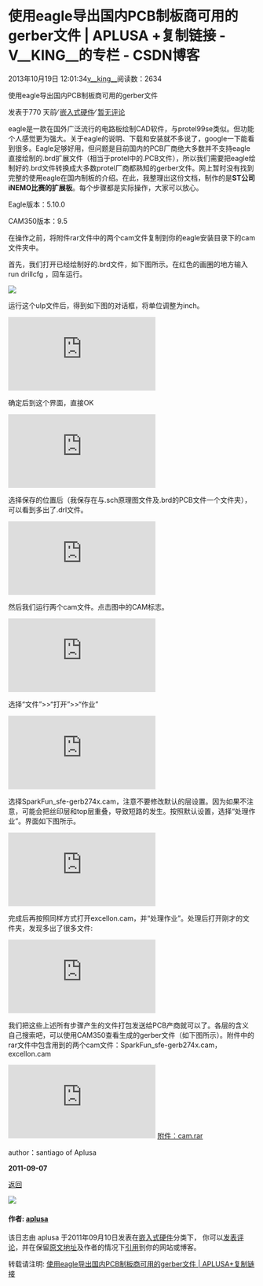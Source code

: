 # 使用eagle导出国内PCB制板商可用的gerber文件 | APLUSA +复制链接 - V__KING__的专栏 - CSDN博客





2013年10月19日 12:01:34[v__king__](https://me.csdn.net/V__KING__)阅读数：2634











使用eagle导出国内PCB制板商可用的gerber文件

发表于770 天前⁄ [嵌入式硬件](http://aplusa.sinaapp.com/archives/category/%E5%B5%8C%E5%85%A5%E5%BC%8F%E7%A1%AC%E4%BB%B6)⁄ [暂无评论](http://aplusa.sinaapp.com/archives/61#respond)





eagle是一款在国外广泛流行的电路板绘制CAD软件，与protel99se类似。但功能个人感觉更为强大。关于eagle的说明、下载和安装就不多说了，google一下能看到很多。Eagle足够好用，但问题是目前国内的PCB厂商绝大多数并不支持eagle直接绘制的.brd扩展文件（相当于protel中的.PCB文件），所以我们需要把eagle绘制好的.brd文件转换成大多数protel厂商都熟知的gerber文件。网上暂时没有找到完整的使用eagle在国内制板的介绍。在此，我整理出这份文档，制作的是**ST公司iNEMO比赛的扩展板**。每个步骤都是实际操作，大家可以放心。

Eagle版本：5.10.0

CAM350版本：9.5

在操作之前，将附件rar文件中的两个cam文件复制到你的eagle安装目录下的cam文件夹中。

首先，我们打开已经绘制好的.brd文件，如下图所示。在红色的画圈的地方输入 run drillcfg ，回车运行。



[](http://www.eefocus.com/blog/link2url.php?link=http%3A%2F%2Fwww.eefocus.com%2Fdata%2F11-09%2F1315408322_64da4caa.jpg)![](http://www.eefocus.com/include/picture/500/400/data/11-09/1315408322_64da4caa.jpg)



运行这个ulp文件后，得到如下图的对话框，将单位调整为inch。

![](http://www.eefocus.com/blog/link2url.php?link=http%3A%2F%2Fwww.eefocus.com%2Fdata%2F11-09%2F1315408330_c0946813.jpg)



确定后到这个界面，直接OK



![](http://www.eefocus.com/blog/link2url.php?link=http%3A%2F%2Fwww.eefocus.com%2Fdata%2F11-09%2F1315408337_d5280934.jpg)



选择保存的位置后（我保存在与.sch原理图文件及.brd的PCB文件一个文件夹），可以看到多出了.drl文件。



![](http://www.eefocus.com/blog/link2url.php?link=http%3A%2F%2Fwww.eefocus.com%2Fdata%2F11-09%2F1315408345_62241da9.jpg)



然后我们运行两个cam文件。点击图中的CAM标志。



![](http://www.eefocus.com/blog/link2url.php?link=http%3A%2F%2Fwww.eefocus.com%2Fdata%2F11-09%2F1315408355_2d5d96fb.jpg)



选择“文件”>>“打开”>>“作业”



![](http://www.eefocus.com/blog/link2url.php?link=http%3A%2F%2Fwww.eefocus.com%2Fdata%2F11-09%2F1315408362_594d3b68.jpg)



选择SparkFun_sfe-gerb274x.cam，注意不要修改默认的层设置。因为如果不注意，可能会把丝印层和top层重叠，导致短路的发生。按照默认设置，选择“处理作业”。界面如下图所示。



![](http://www.eefocus.com/blog/link2url.php?link=http%3A%2F%2Fwww.eefocus.com%2Fdata%2F11-09%2F1315408369_b99590ac.jpg)



完成后再按照同样方式打开excellon.cam，并“处理作业”。处理后打开刚才的文件夹，发现多出了很多文件:



![](http://www.eefocus.com/blog/link2url.php?link=http%3A%2F%2Fwww.eefocus.com%2Fdata%2F11-09%2F1315409642_25f54fc2.jpg)



我们把这些上述所有步骤产生的文件打包发送给PCB产商就可以了。各层的含义自己搜索吧，可以使用CAM350查看生成的gerber文件（如下图所示）。附件中的rar文件中包含用到的两个cam文件：SparkFun_sfe-gerb274x.cam，excellon.cam



![](http://www.eefocus.com/blog/link2url.php?link=http%3A%2F%2Fwww.eefocus.com%2Fdata%2F11-09%2F1315408384_6a0e6cb6.jpg)
[附件：cam.rar](http://1.aplusa.sinaapp.com/datadownload/cam.rar)


author：santiago of Aplusa

**2011-09-07**







[返回](http://aplusa.sinaapp.com/archives/61)








![](http://1.gravatar.com/avatar/17873aed758a7990e3e75b3347b29759?s=48&d=identicon&r=G)




#### 作者: [aplusa](http://aplusa.sinaapp.com/archives/author/aplusa)


该日志由 aplusa 于2011年09月10日发表在[嵌入式硬件](http://aplusa.sinaapp.com/archives/category/%E5%B5%8C%E5%85%A5%E5%BC%8F%E7%A1%AC%E4%BB%B6)分类下，
 你可以[发表评论](http://aplusa.sinaapp.com/archives/61#respond)，并在保留[原文地址](http://aplusa.sinaapp.com/archives/61)及作者的情况下[引用](http://aplusa.sinaapp.com/archives/61/trackback)到你的网站或博客。 

转载请注明: [使用eagle导出国内PCB制板商可用的gerber文件 | APLUSA](http://aplusa.sinaapp.com/archives/61)[+复制链接](http://aplusa.sinaapp.com/archives/61#)



